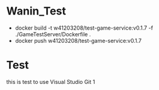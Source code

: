 # Wanin_Test

- docker build -t w41203208/test-game-service:v0.1.7 -f ./GameTestServer/Dockerfile .
- docker push w41203208/test-game-service:v0.1.7

# Test

this is test to use Visual Studio Git 1
